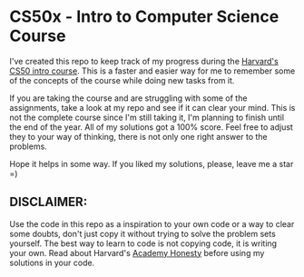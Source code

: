 # CS50x - Intro to Computer Science Course

I've created this repo to keep track of my progress during the [Harvard's CS50 intro course](https://online-learning.harvard.edu/course/cs50-introduction-computer-science?delta=0). This is a faster and easier way for me to remember some of the concepts of the course while doing new tasks from it. 

If you are taking the course and are struggling with some of the assignments, take a look at my repo and see if it can clear your mind. This is not the complete course since I'm still taking it, I'm planning to finish until the end of the year. All of my solutions got a 100% score. Feel free to adjust they to your way of thinking, there is not only one right answer to the problems.

Hope it helps in some way. If you liked my solutions, please, leave me a star =)

## DISCLAIMER:
Use the code in this repo as a inspiration to your own code or a way to clear some doubts, don't just copy it without trying to solve the problem sets yourself. The best way to learn to code is not copying code, it is writing your own. Read about Harvard's [Academy Honesty](https://docs.cs50.net/2016/fall/syllabus/cs50.html#academic-honesty) before using my solutions in your code.

